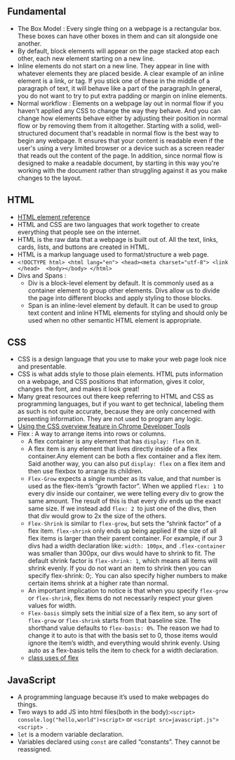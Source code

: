 ## Fundamental
- The Box Model : Every single thing on a webpage is a rectangular box. These boxes can have other boxes in them and can sit alongside one another.
- By default, block elements will appear on the page stacked atop each other, each new element starting on a new line.
- Inline elements do not start on a new line. They appear in line with whatever elements they are placed beside. A clear example of an inline element is a link, or <a> tag. If you stick one of these in the middle of a paragraph of text, it will behave like a part of the paragraph.In general, you do not want to try to put extra padding or margin on inline elements.
- Normal workflow : Elements on a webpage lay out in normal flow if you haven't applied any CSS to change the way they behave. And you can change how elements behave either by adjusting their position in normal flow or by removing them from it altogether. Starting with a solid, well-structured document that's readable in normal flow is the best way to begin any webpage. It ensures that your content is readable even if the user's using a very limited browser or a device such as a screen reader that reads out the content of the page. In addition, since normal flow is designed to make a readable document, by starting in this way you're working with the document rather than struggling against it as you make changes to the layout.

## HTML
- [HTML element reference](https://developer.mozilla.org/en-US/docs/Web/HTML/Element)
- HTML and CSS are two languages that work together to create everything that people see  on the internet. 
- HTML is the raw data that a webpage is built out of. All the text, links, cards, lists, and buttons are created in HTML. 
- HTML is a markup language used to format/structure a web page.
- `<!DOCTYPE html> <html lang="en"> <head><meta charset="utf-8"> <link </head>  <body></body> </html>`
- Divs and Spans :
  - Div is a block-level element by default. It is commonly used as a container element to group other elements. Divs allow us to divide the page into different blocks and apply styling to those blocks.
  - Span is an inline-level element by default. It can be used to group text content and inline HTML elements for styling and should only be used when no other semantic HTML element is appropriate.


## CSS
- CSS is a design language that you use to make your web page look nice and presentable.
- CSS is what adds style to those plain elements. HTML puts information on a webpage, and CSS positions that information, gives it color, changes the font, and makes it look great!
- Many great resources out there keep referring to HTML and CSS as programming languages, but if you want to get technical, labeling them as such is not quite accurate, because they are only concerned with presenting information. They are not used to program any logic.
-  [Using the CSS overview feature in Chrome Developer Tools](https://www.freecodecamp.org/news/how-to-use-css-overview-in-chrome-developer-tools/)
- Flex : A way to arrange items into rows or columns.
  - A flex container is any element that has `display: flex` on it. 
  - A flex item is any element that lives directly inside of a flex container.Any element can be both a flex container and a flex item. Said another way, you can also put `display: flex` on a flex item and then use flexbox to arrange its children.
  - `Flex-Grow` expects a single number as its value, and that number is used as the flex-item’s “growth factor”. When we applied `flex: 1` to every div inside our container, we were telling every div to grow the same amount. The result of this is that every div ends up the exact same size. If we instead add `flex: 2 `to just one of the divs, then that div would grow to 2x the size of the others.
  - `Flex-Shrink` is similar to `flex-grow`, but sets the “shrink factor” of a flex item. `flex-shrink` only ends up being applied if the size of all flex items is larger than their parent container. For example, if our 3 divs had a width declaration like: `width: 100px`, and `.flex-container` was smaller than 300px, our divs would have to shrink to fit. The default shrink factor is `flex-shrink: 1`, which means all items will shrink evenly. If you do not want an item to shrink then you can specify flex-shrink: 0;. You can also specify higher numbers to make certain items shrink at a higher rate than normal.
  - An important implication to notice is that when you specify `flex-grow` or `flex-shrink`, flex items do not necessarily respect your given values for width. 
  - `Flex-basis` simply sets the initial size of a flex item, so any sort of `flex-grow` or `flex-shrink` starts from that baseline size. The shorthand value defaults to `flex-basis: 0%`. The reason we had to change it to auto  is that with the basis set to 0, those items would ignore the item’s width, and everything would shrink evenly. Using auto as a flex-basis tells the item to check for a width declaration.
  - [class uses of flex](https://css-tricks.com/snippets/css/a-guide-to-flexbox/)
##  JavaScript
- A programming language because it’s used to make webpages do things. 
- Two ways to add JS into html files(both in the body):`<script> console.log("hello,world")<script>` or `<script src=javascript.js"> <script> `.
- `let` is a modern variable declaration.
- Variables declared using `const` are called “constants”. They cannot be reassigned.
